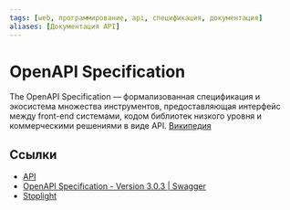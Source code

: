 ```yaml
---
tags: [web, программирование, api, спецификация, документация]
aliases: [Документация API]
---
```

# OpenAPI Specification

The OpenAPI Specification — формализованная спецификация и экосистема множества инструментов, предоставляющая интерфейс между front-end системами, кодом библиотек низкого уровня и коммерческими решениями в виде API. [Википедия](https://ru.wikipedia.org/wiki/OpenAPI_(%D1%81%D0%BF%D0%B5%D1%86%D0%B8%D1%84%D0%B8%D0%BA%D0%B0%D1%86%D0%B8%D1%8F))

## Ссылки

* [API](API.md)
* [OpenAPI Specification - Version 3.0.3 | Swagger](https://swagger.io/specification/)
* [Stoplight](https://stoplight.io/)
